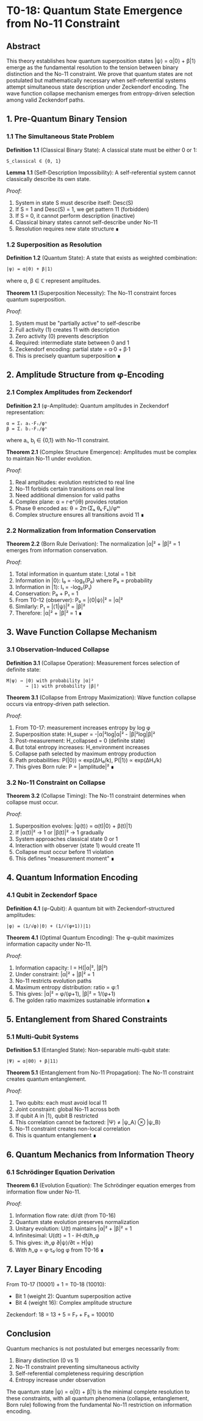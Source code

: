 # T0-18: Quantum State Emergence from No-11 Constraint

## Abstract

This theory establishes how quantum superposition states |ψ⟩ = α|0⟩ + β|1⟩ emerge as the fundamental resolution to the tension between binary distinction and the No-11 constraint. We prove that quantum states are not postulated but mathematically necessary when self-referential systems attempt simultaneous state description under Zeckendorf encoding. The wave function collapse mechanism emerges from entropy-driven selection among valid Zeckendorf paths.

## 1. Pre-Quantum Binary Tension

### 1.1 The Simultaneous State Problem

**Definition 1.1** (Classical Binary State):
A classical state must be either 0 or 1:
```
S_classical ∈ {0, 1}
```

**Lemma 1.1** (Self-Description Impossibility):
A self-referential system cannot classically describe its own state.

*Proof*:
1. System in state S must describe itself: Desc(S)
2. If S = 1 and Desc(S) = 1, we get pattern 11 (forbidden)
3. If S = 0, it cannot perform description (inactive)
4. Classical binary states cannot self-describe under No-11
5. Resolution requires new state structure ∎

### 1.2 Superposition as Resolution

**Definition 1.2** (Quantum State):
A state that exists as weighted combination:
```
|ψ⟩ = α|0⟩ + β|1⟩
```
where α, β ∈ ℂ represent amplitudes.

**Theorem 1.1** (Superposition Necessity):
The No-11 constraint forces quantum superposition.

*Proof*:
1. System must be "partially active" to self-describe
2. Full activity (1) creates 11 with description
3. Zero activity (0) prevents description
4. Required: intermediate state between 0 and 1
5. Zeckendorf encoding: partial state = α·0 + β·1
6. This is precisely quantum superposition ∎

## 2. Amplitude Structure from φ-Encoding

### 2.1 Complex Amplitudes from Zeckendorf

**Definition 2.1** (φ-Amplitude):
Quantum amplitudes in Zeckendorf representation:
```
α = Σᵢ aᵢ·Fᵢ/φⁿ
β = Σⱼ bⱼ·Fⱼ/φⁿ
```
where aᵢ, bⱼ ∈ {0,1} with No-11 constraint.

**Theorem 2.1** (Complex Structure Emergence):
Amplitudes must be complex to maintain No-11 under evolution.

*Proof*:
1. Real amplitudes: evolution restricted to real line
2. No-11 forbids certain transitions on real line
3. Need additional dimension for valid paths
4. Complex plane: α = r·e^(iθ) provides rotation
5. Phase θ encoded as: θ = 2π·(Σₖ θₖ·Fₖ)/φᵐ
6. Complex structure ensures all transitions avoid 11 ∎

### 2.2 Normalization from Information Conservation

**Theorem 2.2** (Born Rule Derivation):
The normalization |α|² + |β|² = 1 emerges from information conservation.

*Proof*:
1. Total information in quantum state: I_total = 1 bit
2. Information in |0⟩: I₀ = -log₂(P₀) where P₀ = probability
3. Information in |1⟩: I₁ = -log₂(P₁)
4. Conservation: P₀ + P₁ = 1
5. From T0-12 (observer): P₀ = |⟨0|ψ⟩|² = |α|²
6. Similarly: P₁ = |⟨1|ψ⟩|² = |β|²
7. Therefore: |α|² + |β|² = 1 ∎

## 3. Wave Function Collapse Mechanism

### 3.1 Observation-Induced Collapse

**Definition 3.1** (Collapse Operation):
Measurement forces selection of definite state:
```
M|ψ⟩ → |0⟩ with probability |α|²
       → |1⟩ with probability |β|²
```

**Theorem 3.1** (Collapse from Entropy Maximization):
Wave function collapse occurs via entropy-driven path selection.

*Proof*:
1. From T0-17: measurement increases entropy by log φ
2. Superposition state: H_super = -|α|²log|α|² - |β|²log|β|²
3. Post-measurement: H_collapsed = 0 (definite state)
4. But total entropy increases: H_environment increases
5. Collapse path selected by maximum entropy production
6. Path probabilities: P(|0⟩) ∝ exp(ΔH₀/k), P(|1⟩) ∝ exp(ΔH₁/k)
7. This gives Born rule: P = |amplitude|² ∎

### 3.2 No-11 Constraint on Collapse

**Theorem 3.2** (Collapse Timing):
The No-11 constraint determines when collapse must occur.

*Proof*:
1. Superposition evolves: |ψ(t)⟩ = α(t)|0⟩ + β(t)|1⟩
2. If |α(t)|² → 1 or |β(t)|² → 1 gradually
3. System approaches classical state 0 or 1
4. Interaction with observer (state 1) would create 11
5. Collapse must occur before 11 violation
6. This defines "measurement moment" ∎

## 4. Quantum Information Encoding

### 4.1 Qubit in Zeckendorf Space

**Definition 4.1** (φ-Qubit):
A quantum bit with Zeckendorf-structured amplitudes:
```
|φ⟩ = (1/√φ)|0⟩ + (1/√(φ+1))|1⟩
```

**Theorem 4.1** (Optimal Quantum Encoding):
The φ-qubit maximizes information capacity under No-11.

*Proof*:
1. Information capacity: I = H(|α|², |β|²)
2. Under constraint: |α|² + |β|² = 1
3. No-11 restricts evolution paths
4. Maximum entropy distribution: ratio = φ:1
5. This gives: |α|² = φ/(φ+1), |β|² = 1/(φ+1)
6. The golden ratio maximizes sustainable information ∎

## 5. Entanglement from Shared Constraints

### 5.1 Multi-Qubit Systems

**Definition 5.1** (Entangled State):
Non-separable multi-qubit state:
```
|Ψ⟩ = α|00⟩ + β|11⟩
```

**Theorem 5.1** (Entanglement from No-11 Propagation):
The No-11 constraint creates quantum entanglement.

*Proof*:
1. Two qubits: each must avoid local 11
2. Joint constraint: global No-11 across both
3. If qubit A in |1⟩, qubit B restricted
4. This correlation cannot be factored: |Ψ⟩ ≠ |ψ_A⟩ ⊗ |ψ_B⟩
5. No-11 constraint creates non-local correlation
6. This is quantum entanglement ∎

## 6. Quantum Mechanics from Information Theory

### 6.1 Schrödinger Equation Derivation

**Theorem 6.1** (Evolution Equation):
The Schrödinger equation emerges from information flow under No-11.

*Proof*:
1. Information flow rate: dI/dt (from T0-16)
2. Quantum state evolution preserves normalization
3. Unitary evolution: U(t) maintains |α|² + |β|² = 1
4. Infinitesimal: U(dt) = 1 - iH·dt/ℏ_φ
5. This gives: iℏ_φ ∂|ψ⟩/∂t = H|ψ⟩
6. With ℏ_φ = φ·τ₀·log φ from T0-16 ∎

## 7. Layer Binary Encoding

From T0-17 (10001) + 1 = T0-18 (10010):
- Bit 1 (weight 2): Quantum superposition active
- Bit 4 (weight 16): Complex amplitude structure

Zeckendorf: 18 = 13 + 5 = F₇ + F₅ = 100010

## Conclusion

Quantum mechanics is not postulated but emerges necessarily from:
1. Binary distinction (0 vs 1)
2. No-11 constraint preventing simultaneous activity
3. Self-referential completeness requiring description
4. Entropy increase under observation

The quantum state |ψ⟩ = α|0⟩ + β|1⟩ is the minimal complete resolution to these constraints, with all quantum phenomena (collapse, entanglement, Born rule) following from the fundamental No-11 restriction on information encoding.
